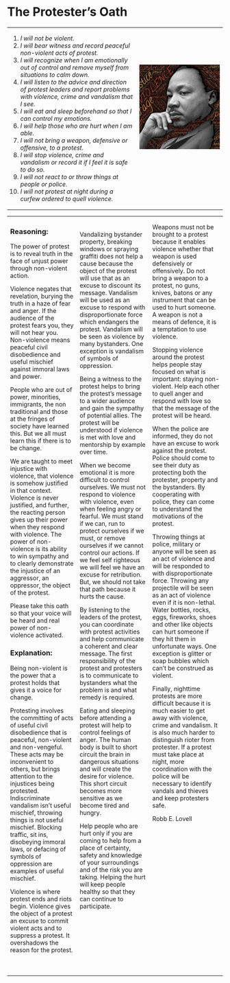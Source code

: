 # The Protester’s Oath

<table>
<tr><td width="60%">

1. *I will not be violent.*
2. *I will bear witness and record peaceful non-violent acts of protest.*
3. *I will recognize when I am emotionally out of control and remove myself from situations to calm down.*
4. *I will listen to the advice and direction of protest leaders and report problems with violence, crime and vandalism that I see.*
5. *I will eat and sleep beforehand so that I can control my emotions.*
6. *I will help those who are hurt when I am able.*
7. *I will not bring a weapon, defensive or offensive, to a protest.*
8. *I will stop violence, crime and vandalism or record it if I feel it is safe to do so.*
9. *I will not react to or throw things at people or police.*
10. *I will not protest at night during a curfew ordered to quell violence.*

</td>
<td width="40%">
  
<img src="./assets/img/king.jpg" width="100%">
<br><br>
<br><br>

</td></tr>
</table>
<table>
<tr>
<td>

### Reasoning:

The power of protest is to reveal truth in the face of unjust power through non-violent action.

Violence negates that revelation, burying the truth in a haze of fear and anger. If the audience of the protest fears you, they will not hear you. Non-violence means peaceful civil disobedience and useful mischief against immoral laws and power.

People who are out of power, minorities, immigrants, the non traditional and those at the fringes of society have learned this. But we all must learn this if there is to be change.

We are taught to meet injustice with violence, that violence is somehow justified in that context. Violence is never justified, and further, the reacting person gives up their power when they respond with violence. The power of non-violence is its ability to win sympathy and to clearly demonstrate the injustice of an aggressor, an oppressor, the object of the protest. 

Please take this oath so that your voice will be heard and real power of non-violence activated.

### Explanation:

Being non-violent is the power that a protest holds that gives it a voice for change.

Protesting involves the committing of acts of useful civil disobedience that is peaceful, non-violent and non-vengeful. These acts may be inconvenient to others, but brings attention to the injustices being protested. Indiscriminate vandalism isn’t useful mischief, throwing things is not useful mischief. Blocking traffic, sit ins, disobeying immoral laws, or defacing of symbols of oppression are examples of useful mischief.

Violence is where protest ends and riots begin. Violence gives the object of a protest an excuse to commit violent acts and to suppress a protest. It overshadows the reason for the protest.  
<br><br>

</td>
<td>

Vandalizing bystander property, breaking windows or spraying graffiti does not help a cause because the object of the protest will use that as an excuse to discount its message. Vandalism will be used as an excuse to respond with disproportionate force which endangers the protest. Vandalism will be seen as violence by many bystanders. One exception is vandalism of symbols of oppression.

Being a witness to the protest helps to bring the protest’s message to a wider audience and gain the sympathy of potential allies. The protest will be understood if violence is met with love and mentorship by example over time.

When we become emotional it is more difficult to control ourselves. We must not respond to violence with violence, even when feeling angry or fearful. We must stand if we can, run to protect ourselves if we must, or remove ourselves if we cannot control our actions. If we feel self righteous we will feel we have an excuse for retribution. But, we should not take that path because it hurts the cause.

By listening to the leaders of the protest, you can coordinate with protest activities and help communicate a coherent and clear message. The first responsibility of the protest and protesters is to communicate to bystanders what the problem is and what remedy is required.

Eating and sleeping before attending a protest will help to control feelings of anger. The human body is built to short circuit the brain in dangerous situations and will create the desire for violence. This short circuit becomes more sensitive as we become tired and hungry.

Help people who are hurt only if you are coming to help from a place of certainty, safety and knowledge of your surroundings and of the risk you are taking. Helping the hurt will keep people healthy so that they can continue to participate.
<br><br>
<br><br>
<br><br>
<br><br>

</td>
<td vlign="top" style="vertical-align:top">

Weapons must not be brought to a protest because it enables violence whether that weapon is used defensively or offensively. Do not bring a weapon to a protest, no guns, knives, batons or any instrument that can be used to hurt someone. A weapon is not a means of defence, it is a temptation to use violence.

Stopping violence around the protest helps people stay focused on what is important: staying non-violent. Help each other to quell anger and respond with love so that the message of the protest will be heard.

When the police are informed, they do not have an excuse to work against the protest. Police should come to see their duty as protecting both the protester, property and the bystanders. By cooperating with police, they can come to understand the motivations of the protest.

Throwing things at police, military or anyone will be seen as an act of violence and will be responded to with disproportionate force. Throwing any projectile will be seen as an act of violence even if it is non-lethal. Water bottles, rocks, eggs, fireworks, shoes and other like objects can hurt someone if they hit them in unfortunate ways. One exception is glitter or soap bubbles which can’t be construed as violent.

Finally, nighttime protests are more difficult because it is much easier to get away with violence, crime and vandalism. It is also much harder to distinguish rioter from protester. If a protest must take place at night, more coordination with the police will be necessary to identify vandals and thieves and keep protesters safe.  

Robb E. Lovell
<br><br>
<br><br>
<br><br>
<br><br>
<br><br>
<br><br>
<br><br>
<br><br>

</td>
</tr>
</table>
